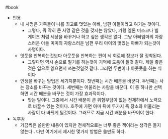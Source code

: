 #book 
- 인용
    - 내 사명은 가족들이 나를 최고로 멋있는 아빠, 남편 아들이라고 여기는 것이다.
        - 그렇다, 뭐 딱히 큰 사명 같은 것을 갖지는 않았다, 가령 엘론 머스크나 빌 게이츠 처럼 세상을 바꾸거나 하고 싶은 생각은 없다. 그냥 아빠엄마의 자랑스러운 아들 미미의 자랑스러운 남편 우리 아이의 멋있는 아빠가 되는것이 사명이다.
    - 잇풋을 반복하는것보다 아웃풋을 반복하는 편이 뇌 회로에 정보가 잘 정착된다.
        - 그렇다면 역시 손으로 필기를 하는것이 기억에 도움이 될것 같다. 제일 좋은것은 입으로 읽으면서 쓰는것일것 같다. 그러면 두번이나 아웃풋을 하는 식이다
    - 인생을 바꾸는 방법은 세기지뿐이다. 첫번째는 시간 배분을 바꾼다. 두번째는 사는 장소를 바꾸는 것이다. 세번째는 어울리는 사람을 바꾼다. 이 중 하나만 선택하면 시간 배분을 바꾸는 것이 가장 효과적이다.
        - 맞는 말이다. 그중에서 시간 배분이 큰 위험부담이 없는 전제하에서 노력으로 바꿀수 있는 것이다. 호주에 가면 아마 뒤에 두가지 즉 장소와 어울리는 사람이 다 바뀌게 될것이다. 그러므로 지금 시간 배분을 바꾸어야 한다.
- 독후감
    - 가끔씩은 쓸만한 내용이 있지만 전체적으로는 너무 좋은 책이라는 생각은 들지 않는다 . 다만 여기에서 제시한 몇가지 방법은 쓸만도 하다.

